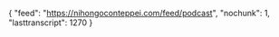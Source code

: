 {
    "feed": "https://nihongoconteppei.com/feed/podcast",
    "nochunk": 1,
    "lasttranscript": 1270
}